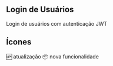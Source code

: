 ## Login de Usuários
Login de usuários com autenticação JWT

## Ícones
:up: atualização
:package: nova funcionalidade